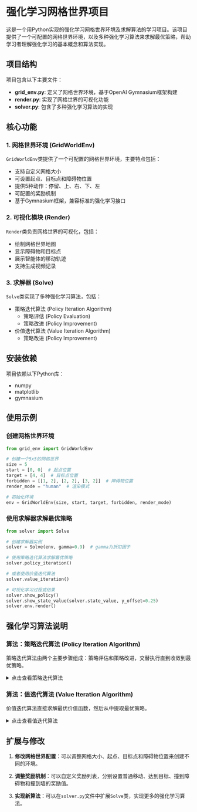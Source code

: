 # 强化学习网格世界项目

这是一个用Python实现的强化学习网格世界环境及求解算法的学习项目。该项目提供了一个可配置的网格世界环境，以及多种强化学习算法来求解最优策略，帮助学习者理解强化学习的基本概念和算法实现。

## 项目结构

项目包含以下主要文件：

- **grid_env.py**: 定义了网格世界环境，基于OpenAI Gymnasium框架构建
- **render.py**: 实现了网格世界的可视化功能
- **solver.py**: 包含了多种强化学习算法的实现

## 核心功能

### 1. 网格世界环境 (GridWorldEnv)

`GridWorldEnv`类提供了一个可配置的网格世界环境，主要特点包括：

- 支持自定义网格大小
- 可设置起点、目标点和障碍物位置
- 提供5种动作：停留、上、右、下、左
- 可配置的奖励机制
- 基于Gymnasium框架，兼容标准的强化学习接口

### 2. 可视化模块 (Render)

`Render`类负责网格世界的可视化，包括：
- 绘制网格世界地图
- 显示障碍物和目标点
- 展示智能体的移动轨迹
- 支持生成视频记录

### 3. 求解器 (Solve)

`Solve`类实现了多种强化学习算法，包括：
- 策略迭代算法 (Policy Iteration Algorithm)
    - 策略评估 (Policy Evaluation)
    - 策略改进 (Policy Improvement)
- 价值迭代算法 (Value Iteration Algorithm)
    - 策略改进 (Policy Improvement)

## 安装依赖

项目依赖以下Python库：

- numpy
- matplotlib
- gymnasium

## 使用示例

### 创建网格世界环境

```python
from grid_env import GridWorldEnv

# 创建一个5x5的网格世界
size = 5
start = [0, 0]  # 起点位置
target = [4, 4]  # 目标点位置
forbidden = [[1, 2], [2, 2], [3, 2]]  # 障碍物位置
render_mode = "human"  # 渲染模式

# 初始化环境
env = GridWorldEnv(size, start, target, forbidden, render_mode)
```

### 使用求解器求解最优策略

```python
from solver import Solve

# 创建求解器实例
solver = Solve(env, gamma=0.9)  # gamma为折扣因子

# 使用策略迭代算法求解最优策略
solver.policy_iteration()

# 或者使用价值迭代算法
solver.value_iteration()

# 可视化学习过程或结果
solver.show_policy()  
solver.show_state_value(solver.state_value, y_offset=0.25)
solver.env.render()
```

## 强化学习算法说明

### 算法：策略迭代算法 (Policy Iteration Algorithm)

策略迭代算法由两个主要步骤组成：策略评估和策略改进，交替执行直到收敛到最优策略。

<details>
<summary>点击查看策略迭代算法</summary>

#### 算法类型
动态规划算法 (Dynamic Programming Algorithm)，用于解决马尔可夫决策过程 (Markov Decision Process, MDP)

#### 算法目标
- **求解贝尔曼最优方程 (Bellman Optimality Equation)**
    - 找到最优状态值函数 $v^*$ (Optimal State-Value Function)
    - 找到最优策略 $\pi^*$ (Optimal Policy)
    - 解决序列决策问题中的长期累积奖励最大化问题

- **数学表达**: 
  策略迭代不直接求解贝尔曼最优方程，而是通过迭代策略来逼近最优策略。每次迭代包括两个步骤：
  1. 策略评估：计算当前策略的状态值函数。
  2. 策略改进：根据当前值函数改进策略。

#### 算法原理
- **数学基础**：基于策略评估和策略改进定理。
  - **策略评估**：对于固定策略$π$，通过迭代求解贝尔曼方程得到该策略的状态值函数$v_{\pi}$。
  - **策略改进**：根据$v_{\pi}$，通过选择每个状态下的最优动作来改进策略。

- **核心思想**：通过交替执行策略评估和策略改进，逐步提升策略的质量，直至策略不再改变。

- **收敛性保证**：由于策略改进定理，每次迭代都会产生一个严格更好的策略（除非已经最优）。由于策略数量有限，算法会在有限步内收敛。

- **策略评估步骤**：通过迭代贝尔曼期望方程来求解当前策略的值函数。

- **策略改进步骤**：利用当前值函数，对每个状态选择贪婪动作，形成新策略。

#### 输入参数
- **状态空间 (State Space)**: $S$ - 所有可能状态的集合
- **动作空间 (Action Space)**: $A(s)$ - 在状态 $s$ 下可用的动作集合
- **状态转移概率 (State Transition Probabilities)**: $p(s'|s,a)$ - 从状态 $s$ 执行动作 $a$ 后转移到状态 $s'$ 的概率
- **奖励概率 (Reward Probabilities)**: $p(r|s,a)$ - 在状态 $s$ 执行动作 $a$ 获得奖励 $r$ 的概率
- **折扣因子 (Discount Factor)**: $\gamma \in [0, 1]$ - 未来奖励的折扣系数
- **策略评估收敛阈值 (Policy Evaluation Convergence Threshold)**: $\epsilon$ - 用于判断策略评估步骤中值函数收敛的标准
- **初始策略 (Initial Policy)**: $\pi_0$ - 策略迭代的起始策略
- **最大迭代次数** $K_{max}$（防止无限循环的保险措施）

#### 初始化阶段
- **设置迭代计数器**：$k = 0$
- **初始化策略**：$\pi_0$ 可以是任意策略，通常选择随机策略或贪婪策略（如果有先验知识）
- **设置收敛标志**：converged = False

#### 算法流程

<div style="background-color: #f0f0f0; padding: 10px; border-radius: 5px;">

<div style="background:rgba(179, 190, 197, 0.94); padding: 10px; border-radius: 5px; margin: 5px 0;"> 
<strong> 主迭代循环开始 </strong>
</div>

1. **策略评估 (Policy Evaluation)**：
   - 目标：计算当前策略 $\pi_k$ 的值函数 $v_{\pi_k}$
   - 初始化：设置 $v^{(0)}_{\pi_k}$ 为任意值（例如全零）
   - 迭代：使用贝尔曼期望方程进行迭代，直到值函数收敛（变化小于阈值 $\epsilon$）
     - 对于每个状态 $s \in S$：
$
v^{(j+1)}_{\pi_k}(s) = \sum_a \pi_k(a|s) \left[ \sum_r p(r|s,a)r + \gamma \sum_{s'} p(s'|s,a) v^{(j)}_{\pi_k}(s') \right]
$
   - 输出：收敛的值函数 $v_{\pi_k}$

2. **策略改进 (Policy Improvement)**：
   - 目标：根据当前值函数 $v_{\pi_k}$ 改进策略
   - 对于每个状态 $s \in S$：
     - 对于每个动作 $a \in A(s)$，计算动作值函数：
$
q_{\pi_k}(s,a) = \sum_r p(r|s,a)r + \gamma \sum_{s'} p(s'|s,a) v_{\pi_k}(s')
$
     - 选择贪婪动作：$a_k^*(s) = \arg\max_{a \in A(s)} q_{\pi_k}(s,a)$
     - 更新策略：$\pi_{k+1}(a|s) = 1$ 如果 $a = a_k^*(s)$，否则为0（确定性策略）

3. **策略收敛检查 (Policy Convergence Check)**：
   - 如果对于所有状态 $s$，$\pi_{k+1}(·|s) = \pi_k(·|s)$（即策略不再改变），则设置 converged = True
   - 否则，迭代计数器递增：$k \leftarrow k + 1$

<div style="background:rgba(179, 190, 197, 0.94); padding: 10px; border-radius: 5px; margin: 5px 0;"> 
<strong>主迭代循环结束</strong>
</div>
</div>

#### 终止与输出
- **收敛条件**：当策略不再改变（即 $\pi_{k+1} = \pi_k$）或 $k \geq K_{max}$ 时算法终止
- **输出结果**：
  - **最优值函数 (Optimal Value Function)**: $v^* = v_{\pi_k}$
  - **最优策略 (Optimal Policy)**: $\pi^* = \pi_k$
  - **实际迭代次数**: $k$
- **算法保证**：
  - 由于策略改进定理，每次迭代策略都会改进，直到达到最优策略。
  - 最终得到的策略是最优策略，值函数是最优值函数。

#### 算法复杂度分析
- **时间复杂度 (Time Complexity)**： 
  - 每次策略评估：$O(|S|^2 \times |A|)$ 每次迭代，策略评估需要多次迭代（记作$J$），所以一次策略评估步骤为 $O(J \times |S|^2 \times |A|)$
  - 策略改进：$O(|S|^2 \times |A|)$
  - 总复杂度：$O(K \times (J \times |S|^2 \times |A| + |S|^2 \times |A|))$，其中 $K$ 是策略迭代次数，$J$ 是策略评估的迭代次数。
  - 策略迭代次数 $K$ 通常很少，因为策略会快速收敛。

- **空间复杂度 (Space Complexity)**： 
  - $O(|S| \times |A|)$ 存储转移概率和奖励函数
  - $O(|S|)$ 存储值函数
  - $O(|S| \times |A|)$ 存储策略（对于确定性策略，可以只存储每个状态的动作，即 $O(|S|)$）

- **收敛速率 (Convergence Rate)**： 
  - 策略迭代通常以线性速率收敛，但由于策略空间有限，实际迭代次数很少。

#### 关键性质
- **单调改进 (Monotonic Improvement)**: 每次策略改进都会产生一个更好的策略，即 $v_{\pi_{k+1}} \geq v_{\pi_k}$（逐点成立）
- **有限收敛 (Finite Convergence)**: 由于策略数量有限，算法在有限步内收敛。
- **最优性条件 (Optimality Condition)**: 收敛时满足贝尔曼最优方程。

#### 优缺点分析
**优点**：
- 收敛速度快（通常比值迭代快）
- 策略通常会在值函数收敛之前就稳定下来
- 理论保证收敛到最优解

**缺点**：
- 每次迭代都需要完整的策略评估，计算成本可能高
- 对于大规模问题，策略评估步骤可能很慢
- 需要完整的环境模型

#### 应用场景
- 马尔可夫决策过程 (Markov Decision Processes, MDPs)
- 强化学习规划问题 (Reinforcement Learning Planning)
- 机器人路径规划 (Robot Path Planning)
- 资源分配优化 (Resource Allocation Optimization)
- 任何具有明确模型的序列决策问题

#### 算法伪代码

```python
算法 4.2: 策略迭代算法 (Policy Iteration Algorithm)
输入: S, A, P, R, γ, ε, π₀, K_max
输出: v*, π*, k
1:  k ← 0
2:  π₀ ← 初始策略
3:  repeat
4:      # 策略评估
5:      v ← 任意初始值函数（如全零）
6:      repeat
7:          Δ ← 0
8:          for each s ∈ S do
9:              v_old ← v(s)
10:             v_new ← 0
11:             for each a ∈ A(s) do
12:                 q ← 0
13:                 for each s′ ∈ S do
14:                     q ← q + P(s′|s,a) × [R(s,a,s′) + γ × v(s′)]
15:                 end for
16:                 v_new ← v_new + πₖ(a|s) × q
17:             end for
18:             v(s) ← v_new
19:             Δ ← max(Δ, |v_old - v_new|)
20:         end for
21:      until Δ < ε
22:      v_πₖ ← v   # 当前策略的值函数
23:
24:      # 策略改进
25:      πₖ₊₁ ← 空策略
26:      for each s ∈ S do
27:          best_a ← null
28:          max_q ← -∞
29:          for each a ∈ A(s) do
30:              q ← 0
31:              for each s′ ∈ S do
32:                  q ← q + P(s′|s,a) × [R(s,a,s′) + γ × v_πₖ(s′)]
33:              end for
34:              if q > max_q then
35:                  max_q ← q
36:                  best_a ← a
37:              end if
38:          end for
39:          πₖ₊₁(s) ← best_a  # 确定性策略，即πₖ₊₁(a|s)=1当a=best_a，否则0
40:      end for
41:
42:      # 检查策略是否稳定
43:      if πₖ₊₁ == πₖ then
44:          converged ← True
45:      else
46:          k ← k + 1
47:          πₖ ← πₖ₊₁
48:      end if
49:  until converged or k ≥ K_max
50:  return (v_πₖ, πₖ, k)
```

注意：在策略评估中，我们使用了迭代法求解贝尔曼期望方程。实际上，对于小型问题，也可以直接解线性方程组，但迭代法更通用。

</details>

### 算法：值迭代算法 (Value Iteration Algorithm)

价值迭代算法直接求解最优价值函数，然后从中提取最优策略。

<details>
<summary>点击查看值迭代算法</summary>

#### 算法类型
动态规划算法 (Dynamic Programming Algorithm)，用于解决马尔可夫决策过程 (Markov Decision Process, MDP)

#### 算法目标
- **求解贝尔曼最优方程 (Bellman Optimality Equation)**
    - 找到最优状态值函数 $v^*$ (Optimal State-Value Function)
    - 找到最优策略 $\pi^*$ (Optimal Policy)
    - 解决序列决策问题中的长期累积奖励最大化问题

- **数学表达**: 
$
v^*(s) = \max\limits_{a \in A} \left[ \sum\limits_{r} p(r\|s,a)r + \gamma \sum\limits_{s'} p(s'\|s,a)v^*(s') \right]
$

#### 算法原理
- **数学基础**：基于贝尔曼最优方程 (Bellman Optimality Equation)：
$
v^*(s) = \max_{\pi\in\Pi} \sum_{a \in A(s)}\pi_k(a|s)\left[ \sum\limits_{r} p(r\|s,a)r + \gamma \sum\limits_{s'} p(s'\|s,a)v^*(s') \right]
$

- **核心思想**：通过迭代方式逐步改进值函数估计，直至收敛到最优值函数。

- **收敛性保证**：贝尔曼最优算子是一个压缩映射 (Contraction Mapping)，满足巴拿赫不动点定理 (Banach Fixed-Point Theorem)，确保算法必然收敛。

- **策略改进定理**：每次迭代都会产生不劣于前一次迭代的策略。

- **备份操作** (Backup Operation): 每个状态的值通过考虑所有可能动作的期望回报来更新。

- **异步收敛** (Asynchronous Convergence): 即使值函数更新顺序任意，算法仍能保证收敛。

#### 输入参数
- **状态空间 (State Space)**: $S$ - 所有可能状态的集合
- **动作空间 (Action Space)**: $A(s)$ - 在状态 $s$ 下可用的动作集合
- **状态转移概率 (State Transition Probabilities)**: $p(s'\|s,a)$ - 从状态 $s$ 执行动作 $a$ 后转移到状态 $s'$ 的概率
- **奖励概率 (Reward Probabilities)**: $p(r\|s,a)$ - 在状态 $s$ 执行动作 $a$ 获得奖励 $r$ 的概率
- **折扣因子 (Discount Factor)**: $\gamma \in [0, 1]$ - 未来奖励的折扣系数，$\gamma = 0$表示只考虑即时奖励，$\gamma = 1$表示平等对待所有未来奖励
- **收敛阈值 (Convergence Threshold)**: $\epsilon > 0$ - 值函数收敛的判断标准，通常取较小的正数（如10⁻⁶）
- **初始值函数估计 (Initial Value Function Estimate)**: $v_0(s)$ - 对每个状态 $s \in S$ 的初始价值估计，可以设为0或随机值
- **最大迭代次数** $K_{max}$（防止无限循环的保险措施）

#### 初始化阶段
- **设置迭代计数器**：$k = 0$
- **初始化值函数**：
  $v_0(s)$ 对所有状态 $s \in S$
  - 常见初始化方法：全零初始化、随机初始化、基于启发式的初始化
- **初始化策略**：$\pi_0$ 
  - 可以是任意策略或基于初始值函数的贪婪策略
  - 初始策略对最终结果无影响，但可能影响收敛速度
- **设置收敛标志**：converged = False

#### 算法流程
<div style="background-color: #f0f0f0; padding: 10px; border-radius: 5px;">

<div style="background:rgba(179, 190, 197, 0.94); padding: 10px; border-radius: 5px; margin: 5px 0;"> 
<strong> 主迭代循环开始 </strong>
</div>

1. **收敛判断 (Convergence Check)**：
   当 $\|v_k - v_{k-1}\|_\infty > \epsilon$ 且 $k < K_{max}$ 时继续迭代
   - 使用无穷范数确保所有状态的值函数变化都小于阈值

2. **状态遍历 (State Iteration)**：对每个状态 $s \in S$ 执行以下操作：
   **注释**：状态遍历顺序不影响收敛性，但可能影响收敛速度
   
   - **动作评估 (Action Evaluation)**：对每个动作 $a \in A(s)$ 计算：
     - **期望即时奖励**：
$ 
\mathbb{E}[r\|s,a] = \sum_r p(r\|s,a) \cdot r 
$
       - 计算在当前状态执行特定动作的期望即时奖励
     - **期望未来价值**：
$ 
\mathbb{E}[v_k(s')\|s,a] = \sum_{s'} p(s'\|s,a) \cdot v_k(s') 
$
       - 计算在当前状态执行特定动作后的期望未来累积奖励
     - **Q值计算 (Q-value Calculation)**：
$ 
q_k(s,a) = \mathbb{E}[r\|s,a] + \gamma \cdot \mathbb{E}[v_k(s')\|s,a] 
$
       - 综合即时奖励和未来价值的全面评估
   
   - **最优动作选择 (Optimal Action Selection)**：
     - 找到使Q值最大化的动作：
$ 
a_k^*(s) = \arg\max_{a \in A(s)} q_k(s,a) 
$
     - **平局处理策略**：如果多个动作产生相同的最大值：
       - 随机选择一个
       - 选择索引最小的动作
       - 基于额外启发式规则选择
   
   - **策略更新 (Policy Update)**：
     - 为状态 $s$ 设置确定性策略：
$ 
\pi_{k+1}(a\|s) = \begin{cases} 1 & \text{若 } a = a_k^*(s) \\ 0 & \text{否则} \end{cases} 
$
     - 策略是确定性的，每个状态对应一个最优动作
   
   - **值函数更新 (Value Function Update)**：
     - 使用最大Q值更新状态值：
$ 
v_{k+1}(s) = \max_{a \in A(s)} q_k(s,a) = q_k(s, a_k^*(s)) 
$
     - 这相当于执行一次贝尔曼最优算子

3. **全局收敛检查 (Global Convergence Check)**：
   - 计算值函数最大变化量：
$ 
\Delta = \max_{s \in S} \|v_{k+1}(s) - v_k(s)\| 
$
   - 如果 $\Delta < \epsilon$，则设置 converged = True
   - 迭代计数器递增：$k \leftarrow k + 1$

<div style="background:rgba(179, 190, 197, 0.94); padding: 10px; border-radius: 5px; margin: 5px 0;"> 
<strong>主迭代循环结束</strong>
</div>
</div>

#### 终止与输出
- **收敛条件**：当 $\Delta < \epsilon$ 或 $k \geq K_{max}$ 时算法终止
- **输出结果**：
  - **最优值函数 (Optimal Value Function)**: $v^* = v_k$
  - **最优策略 (Optimal Policy)**: $\pi^* = \pi_k$
  - **实际迭代次数**: $k$
- **算法保证**：
  - $v^*$ 满足贝尔曼最优方程
  - $\pi^*$ 是相对于初始状态分布的最优策略
  - 对于充分小的 $\epsilon$，得到的策略是 $\epsilon$-最优的
  - 误差界限：$\|v_k - v^*\|_\infty \leq \frac{\gamma^k}{1-\gamma} \|v_1 - v_0\|_\infty$
- **验证方法**：可以通过策略评估验证所得策略的性能

#### 算法复杂度分析
- **时间复杂度 (Time Complexity)**： 
  - 每次迭代：$O(\|S\|^2 \times \|A\|)$
  - 总复杂度：$O(K \times \|S\|^2 \times \|A\|)$，其中 $K$ 是迭代次数
  - 迭代次数 $K$ 取决于 $\gamma$ 和 $\epsilon$，通常为 $O\left(\frac{\log(1/\epsilon)}{1-\gamma}\right)$
  - 迭代次数上界：$K = \left\lceil \frac{\log(\epsilon(1-\gamma)) - \log(\|v_1 - v_0\|_\infty)}{\log(\gamma)} \right\rceil$

- **空间复杂度 (Space Complexity)**： 
  - $O(\|S\| \times \|A\|)$ 存储转移概率和奖励函数
  - $O(\|S\|)$ 存储值函数
  - $O(\|S\|)$ 存储策略

- **收敛速率 (Convergence Rate)**： 
  - 线性收敛：$\|v_{k+1} - v^*\|_\infty \leq \gamma \|v_k - v^*\|_\infty$
  - 误差界限：$\|v_k - v^*\|_\infty \leq \frac{\gamma^k}{1-\gamma} \|v_1 - v_0\|_\infty$

#### 关键性质
- **单调改进 (Monotonic Improvement)**: $v_{k+1}(s) \geq v_k(s)$ 对所有 $s \in S$
- **压缩映射 (Contraction Mapping)**: 贝尔曼最优算子是模为 $\gamma$ 的压缩映射
- **最优性条件 (Optimality Condition)**: 收敛时满足贝尔曼最优方程
- **策略收敛 (Policy Convergence)**: 最优策略可能在值函数收敛之前就已稳定
- **异步收敛 (Asynchronous Convergence)**: 支持异步更新，但同步更新保证收敛
- **无需策略评估**：与策略迭代不同，值迭代不需要完整的策略评估步骤

#### 优缺点分析
**优点**：
- 理论保证收敛到最优解
- 适用于各种MDP问题
- 算法简单直观，易于实现
- 内存效率高：相比策略迭代，通常需要更少的内存

**缺点**：
- 对于大规模状态空间，计算成本高（维度灾难 Curse of Dimensionality）
- 需要完整的环境模型（转移概率和奖励函数）
- 收敛速度可能较慢，特别是当 $\gamma$ 接近1时
- 同步更新：基本版本需要扫描所有状态，可能效率不高

#### 应用场景
- 马尔可夫决策过程 (Markov Decision Processes, MDPs)
- 强化学习规划问题 (Reinforcement Learning Planning)
- 机器人路径规划 (Robot Path Planning)
- 资源分配优化 (Resource Allocation Optimization)
- 任何具有明确模型的序列决策问题

#### 算法伪代码

```python
算法 4.1: 值迭代算法 (Value Iteration Algorithm)
输入: S, A, P, R, γ, ε, v₀, K_max
输出: v*, π*, k
1:  k ← 0
2:  for each s ∈ S do v₀(s) ← 初始值
3:  π₀ ← 任意初始策略
4:  repeat
5:      Δ ← 0
6:      for each s ∈ S do
7:          v_old ← vₖ(s)
8:          max_q ← -∞
9:          best_a ← null
10:         for each a ∈ A(s) do
11:             q ← 0
12:             for each s′ ∈ S do
13:                 q ← q + P(s′|s,a) × [R(s,a,s′) + γ × vₖ(s′)]
14:             end for
15:             if q > max_q then
16:                 max_q ← q
17:                 best_a ← a
18:             end if
19:         end for
20:         vₖ₊₁(s) ← max_q
21:         πₖ₊₁(s) ← best_a  # 确定性策略
22:         Δ ← max(Δ, |vₖ₊₁(s) - v_old|)
23:     end for
24:     k ← k + 1
25:  until Δ < ε or k ≥ K_max
26:  return (vₖ, πₖ, k)
```

</details>

## 扩展与修改

1. **修改网格世界配置**：可以调整网格大小、起点、目标点和障碍物位置来创建不同的环境。

2. **调整奖励机制**：可以自定义奖励列表，分别设置普通移动、达到目标、撞到障碍物和撞到墙的奖励值。

3. **实现新算法**：可以在`solver.py`文件中扩展`Solve`类，实现更多的强化学习算法。
